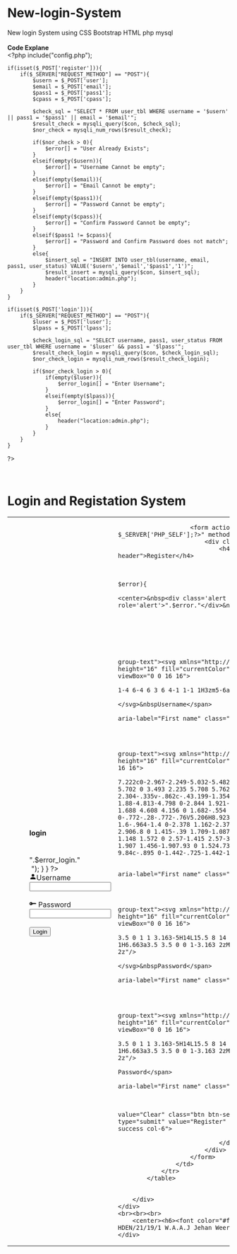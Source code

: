 # New-login-System
New login System using CSS Bootstrap HTML php mysql
<br><br>
<b>Code Explane</b>
<br>
          <?php
    include("config.php");

    if(isset($_POST['register'])){
        if($_SERVER["REQUEST_METHOD"] == "POST"){
            $usern = $_POST['user'];
            $email = $_POST['email'];
            $pass1 = $_POST['pass1'];
            $cpass = $_POST['cpass'];

            $check_sql = "SELECT * FROM user_tbl WHERE username = '$usern' || pass1 = '$pass1' || email = '$email'";
            $result_check = mysqli_query($con, $check_sql);
            $nor_check = mysqli_num_rows($result_check);
            
            if($nor_check > 0){
                $error[] = "User Already Exists";
            }
            elseif(empty($usern)){
                $error[] = "Username Cannot be empty";
            }
            elseif(empty($email)){
                $error[] = "Email Cannot be empty";
            }
            elseif(empty($pass1)){
                $error[] = "Password Cannot be empty";
            }
            elseif(empty($cpass)){
                $error[] = "Confirm Password Cannot be empty";
            }
            elseif($pass1 != $cpass){
                $error[] = "Password and Confirm Password does not match";
            }
            else{
                $insert_sql = "INSERT INTO user_tbl(username, email, pass1, user_status) VALUE('$usern','$email','$pass1','1')";
                $result_insert = mysqli_query($con, $insert_sql);
                header("location:admin.php");
            }
        }
    }

    if(isset($_POST['login'])){
        if($_SERVER["REQUEST_METHOD"] == "POST"){
            $luser = $_POST['luser'];
            $lpass = $_POST['lpass'];

            $check_login_sql = "SELECT username, pass1, user_status FROM user_tbl WHERE username = '$luser' && pass1 = '$lpass'";
            $result_check_login = mysqli_query($con, $check_login_sql);
            $nor_check_login = mysqli_num_rows($result_check_login);

            if($nor_check_login > 0){
                if(empty($luser)){
                    $error_login[] = "Enter Username";
                }
                elseif(empty($lpass)){
                    $error_login[] = "Enter Password";
                }
                else{
                    header("location:admin.php");
                }
            }
        }
    }


?>


<!DOCTYPE html>
<html lang="en">
<head>
    <meta charset="UTF-8">
    <meta http-equiv="X-UA-Compatible" content="IE=edge">
    <meta name="viewport" content="width=device-width, initial-scale=1.0">
    <title>Login</title>
    <link rel="stylesheet" href="style.css">
    <link href="https://cdn.jsdelivr.net/npm/bootstrap@5.1.3/dist/css/bootstrap.min.css" rel="stylesheet" integrity="sha384-1BmE4kWBq78iYhFldvKuhfTAU6auU8tT94WrHftjDbrCEXSU1oBoqyl2QvZ6jIW3" crossorigin="anonymous">
</head>
<body>
    <div class="jk_login">
    <br>
    <h1>Login and Registation System</h1>
    <div class="container">
        <div class="row">
            <table border="0">
                <tr>
                    <td>&nbsp;&nbsp;&nbsp;&nbsp;&nbsp;&nbsp;
                    &nbsp;&nbsp;&nbsp;&nbsp;&nbsp;&nbsp;
                    </td>
                    <td>
                        <form action="<?php echo $_SERVER['PHP_SELF'];?>" method="post">
                            <div class="card" style="width: 80%;">
                                <h4 class="card-header">login</h4>
                                    <?php
                                        if(isset($error_login)){
                                            foreach($error_login as $error_login){
                                                echo("<center>&nbsp<div class='alert alert-danger col-10' role='alert'>".$error_login."</div>&nbsp</center>");
                                            }
                                        }
                                    ?>
                                    <div class="card-body">
                                        <div class="input-group" >
                                            <span class="input-group-text"><svg xmlns="http://www.w3.org/2000/svg" width="16" height="16" fill="currentColor" class="bi                                                     bi-person-fill" viewBox="0 0 16 16">
                                            <path d="M3 14s-1 0-1-1 1-4 6-4 6 3 6 4-1 1-1 1H3zm5-6a3 3 0 1 0 0-6 3 3 0 0 0 0 6z"/>
                                            </svg>Username</span>
                                            <input type="text" aria-label="First name" class="form-control" name="luser">
                                        </div>
                                        <br>
                                        <div class="input-group" >
                                            <span class="input-group-text"><svg xmlns="http://www.w3.org/2000/svg" width="16" height="16" fill="currentColor" class="bi                                                     bi-key-fill" viewBox="0 0 16 16">
                                            <path d="M3.5 11.5a3.5 3.5 0 1 1 3.163-5H14L15.5 8 14 9.5l-1-1-1 1-1-1-1 1-1-1-1 1H6.663a3.5 3.5 0 0 1-3.163 2zM2.5 9a1 1 0                                                     1 0 0-2 1 1 0 0 0 0 2z"/>
                                            </svg>&nbspPassword</span>
                                            <input type="password" aria-label="First name" class="form-control" name="lpass">
                                        </div>
                                        <br>
                                        <input type="submit" value="Login" name="login" class="btn btn-success col-12">
                                </div>
                            </div>
                        </form>
                    </td>
                    <td>

                        <form action="<?php echo $_SERVER['PHP_SELF'];?>" method="post">
                            <div class="card" style="width: 80%;">
                                <h4 class="card-header">Register</h4>
                                    <?php
                                        if(isset($error)){
                                            foreach($error as $error){
                                                echo("<center>&nbsp<div class='alert alert-danger col-10' role='alert'>".$error."</div>&nbsp</center>");
                                            }
                                        }
                                    ?>

                                    <div class="card-body">
                                    <div class="input-group">
                                            <span class="input-group-text"><svg xmlns="http://www.w3.org/2000/svg" width="16" height="16" fill="currentColor" class="bi bi-person-fill" viewBox="0 0 16 16">
                                            <path d="M3 14s-1 0-1-1 1-4 6-4 6 3 6 4-1 1-1 1H3zm5-6a3 3 0 1 0 0-6 3 3 0 0 0 0 6z"/>
                                            </svg>&nbspUsername</span>
                                            <input type="text" aria-label="First name" class="form-control" name="user">
                                    </div>
                                    <br>
                                    <div class="input-group">
                                            <span class="input-group-text"><svg xmlns="http://www.w3.org/2000/svg" width="16" height="16" fill="currentColor" class="bi bi-at" viewBox="0 0 16 16">
                                            <path d="M13.106 7.222c0-2.967-2.249-5.032-5.482-5.032-3.35 0-5.646 2.318-5.646 5.702 0 3.493 2.235 5.708 5.762 5.708.862 0 1.689-.123 2.304-.335v-.862c-.43.199-1.354.328-2.29.328-2.926 0-4.813-1.88-4.813-4.798 0-2.844 1.921-4.881 4.594-4.881 2.735 0 4.608 1.688 4.608 4.156 0 1.682-.554 2.769-1.416 2.769-.492 0-.772-.28-.772-.76V5.206H8.923v.834h-.11c-.266-.595-.881-.964-1.6-.964-1.4 0-2.378 1.162-2.378 2.823 0 1.737.957 2.906 2.379 2.906.8 0 1.415-.39 1.709-1.087h.11c.081.67.703 1.148 1.503 1.148 1.572 0 2.57-1.415 2.57-3.643zm-7.177.704c0-1.197.54-1.907 1.456-1.907.93 0 1.524.738 1.524 1.907S8.308 9.84 7.371 9.84c-.895 0-1.442-.725-1.442-1.914z"/>
                                            </svg>&nbspEmail</span>
                                            <input type="email" aria-label="First name" class="form-control" name="email">
                                    </div>
                                    <br>
                                    <div class="input-group">
                                            <span class="input-group-text"><svg xmlns="http://www.w3.org/2000/svg" width="16" height="16" fill="currentColor" class="bi bi-key-fill" viewBox="0 0 16 16">
                                            <path d="M3.5 11.5a3.5 3.5 0 1 1 3.163-5H14L15.5 8 14 9.5l-1-1-1 1-1-1-1 1-1-1-1 1H6.663a3.5 3.5 0 0 1-3.163 2zM2.5 9a1 1 0 1 0 0-2 1 1 0 0 0 0 2z"/>
                                            </svg>&nbspPassword</span>
                                            <input type="password" aria-label="First name" class="form-control" name="pass1">
                                    </div>
                                    <br>
                                    <div class="input-group">
                                            <span class="input-group-text"><svg xmlns="http://www.w3.org/2000/svg" width="16" height="16" fill="currentColor" class="bi bi-key-fill" viewBox="0 0 16 16">
                                            <path d="M3.5 11.5a3.5 3.5 0 1 1 3.163-5H14L15.5 8 14 9.5l-1-1-1 1-1-1-1 1-1-1-1 1H6.663a3.5 3.5 0 0 1-3.163 2zM2.5 9a1 1 0 1 0 0-2 1 1 0 0 0 0 2z"/>
                                            </svg>&nbspConfirm Password</span>
                                            <input type="password" aria-label="First name" class="form-control" name="cpass">
                                    </div>
                                    <br>
                                        <center><input type="reset" value="Clear" class="btn btn-secondary col-5">&nbsp<input type="submit" value="Register" name="register" class="btn btn-success col-6">
                                        </center>
                                </div>
                            </div>
                        </form>
                    </td>
                </tr>
            </table>


        </div>
    </div>    
    <br><br><br>
        <center><h6><font color="#fff">BSC/WD/21/31/3 & HDEN/21/19/1 W.A.A.J Jehan Weerasuriya</font></h6></center>
    </div>
<script src="https://cdn.jsdelivr.net/npm/@popperjs/core@2.10.2/dist/umd/popper.min.js" integrity="sha384-7+zCNj/IqJ95wo16oMtfsKbZ9ccEh31eOz1HGyDuCQ6wgnyJNSYdrPa03rtR1zdB" crossorigin="anonymous"></script>
<script src="https://cdn.jsdelivr.net/npm/bootstrap@5.1.3/dist/js/bootstrap.min.js" integrity="sha384-QJHtvGhmr9XOIpI6YVutG+2QOK9T+ZnN4kzFN1RtK3zEFEIsxhlmWl5/YESvpZ13" crossorigin="anonymous"></script>
</body>
</html>
